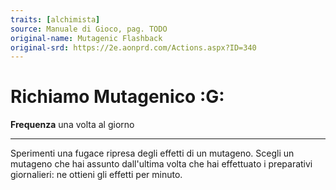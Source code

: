 ```yaml
---
traits: [alchimista]
source: Manuale di Gioco, pag. TODO
original-name: Mutagenic Flashback
original-srd: https://2e.aonprd.com/Actions.aspx?ID=340
---
```


# Richiamo Mutagenico :G:

**Frequenza** una volta al giorno

---

Sperimenti una fugace ripresa degli effetti di un mutageno. Scegli un mutageno
che hai assunto dall'ultima volta che hai effettuato i preparativi giornalieri:
ne ottieni gli effetti per minuto.
